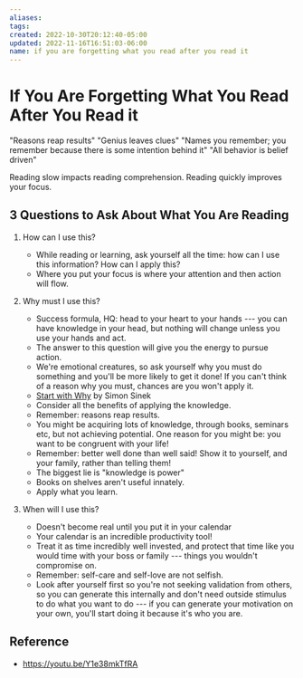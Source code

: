 ```yaml
---
aliases: 
tags: 
created: 2022-10-30T20:12:40-05:00
updated: 2022-11-16T16:51:03-06:00
name: if you are forgetting what you read after you read it
---
```

# If You Are Forgetting What You Read After You Read it

"Reasons reap results"
"Genius leaves clues"
"Names you remember; you remember because there is some intention behind it"
"All behavior is belief driven"

Reading slow impacts reading comprehension.
Reading quickly improves your focus.

## 3 Questions to Ask About What You Are Reading
1. How can I use this? 
	- While reading or learning, ask yourself all the time: how can I use this information? How can I apply this?
	- Where you put your focus is where your attention and then action will flow.

2. Why must I use this?
	- Success formula, HQ: head to your heart to your hands --- you can have knowledge in your head, but nothing will change unless you use your hands and act.
	- The answer to this question will give you the energy to pursue action.
	- We're emotional creatures, so ask yourself why you must do something and you'll be more likely to get it done! If you can't think of a reason why you must, chances are you won't apply it.
	- [Start with Why](https://amzn.to/3IJHcQD) by Simon Sinek
	- Consider all the benefits of applying the knowledge.
	- Remember: reasons reap results.
	- You might be acquiring lots of knowledge, through books, seminars etc, but not achieving potential. One reason for you might be: you want to be congruent with your life!
	- Remember: better well done than well said! Show it to yourself, and your family, rather than telling them!
	- The biggest lie is "knowledge is power"
	- Books on shelves aren't useful innately. 
	- Apply what you learn.

3. When will I use this?
	- Doesn't become real until you put it in your calendar
	- Your calendar is an incredible productivity tool!
	- Treat it as time incredibly well invested, and protect that time like you would time with your boss or family --- things you wouldn't compromise on.
	- Remember: self-care and self-love are not selfish.
	- Look after yourself first so you're not seeking validation from others, so you can generate this internally and don't need outside stimulus to do what you want to do --- if you can generate your motivation on your own, you'll start doing it because it's who you are.

## Reference
- https://youtu.be/Y1e38mkTfRA
